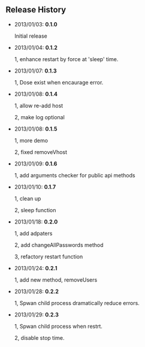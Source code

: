 ## Release History
* 2013/01/03: **0.1.0**

  Initial release


* 2013/01/04: **0.1.2**

  1, enhance restart by force at 'sleep' time.


* 2013/01/07: **0.1.3**

  1, Dose exist when encaurage error.


* 2013/01/08: **0.1.4**

  1, allow re-add host

  2, make log optional


* 2013/01/08: **0.1.5**

  1, more demo

  2, fixed removeVhost


* 2013/01/09: **0.1.6**

  1, add arguments checker for public api methods


* 2013/01/10: **0.1.7**

  1, clean up

  2, sleep function


* 2013/01/18: **0.2.0**

  1, add adpaters

  2, add changeAllPasswords method

  3, refactory restart function


* 2013/01/24: **0.2.1**

  1, add new method, removeUsers


* 2013/01/28: **0.2.2**

  1, Spwan child process dramatically reduce errors.


* 2013/01/29: **0.2.3**

  1, Spwan child process when restrt.

  2, disable stop time.
